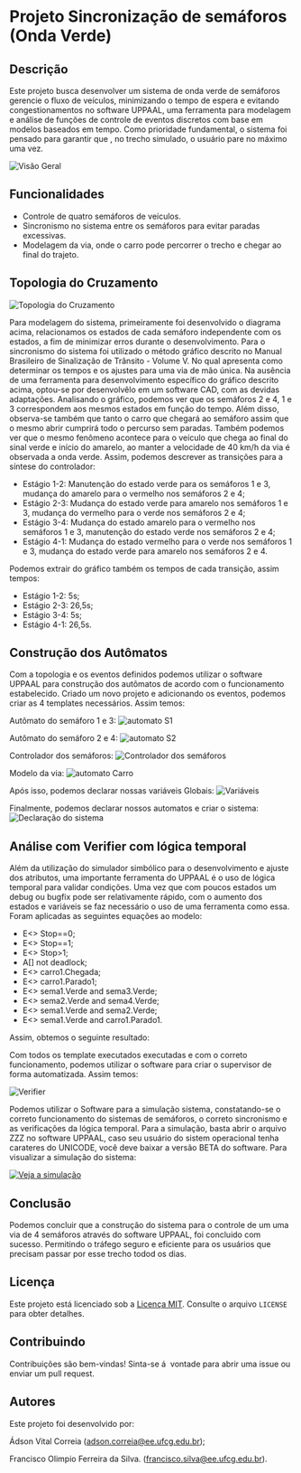 # Projeto Sincronização de semáforos (Onda Verde)

## Descrição

Este projeto busca desenvolver um sistema de onda verde de semáforos gerencie o fluxo de veículos, minimizando o tempo de espera e evitando congestionamentos no software UPPAAL, uma ferramenta para modelagem e análise de funções de controle de eventos discretos com base em modelos baseados em tempo. Como prioridade fundamental, o sistema foi pensado para garantir que , no trecho simulado, o usuário pare no máximo uma vez. 

![Visão Geral](https://github.com/jhossgames/Projeto2SED/blob/main/Imagens/GFN%20.png?raw=true)

## Funcionalidades

- Controle de quatro semáforos de veículos.
- Sincronismo no sistema entre os semáforos para evitar paradas excessivas.
- Modelagem da via, onde o carro pode percorrer o trecho e chegar ao final do trajeto.

## Topologia do Cruzamento

![Topologia do Cruzamento](https://github.com/jhossgames/Projeto2SED/blob/main/Imagens/Grafico.png?raw=true)

  Para modelagem do sistema, primeiramente foi desenvolvido o diagrama acima, relacionamos os estados de cada semáforo independente com os estados, a fim de minimizar erros durante o desenvolvimento. Para o sincronismo do sistema foi utilizado o método gráfico descrito no Manual Brasileiro de Sinalização de Trânsito - Volume V. No qual apresenta como determinar os tempos e os ajustes para uma via de mão única. Na ausência de uma ferramenta para desenvolvimento específico do gráfico descrito acima, optou-se por desenvolvêlo em um software CAD, com as devidas adaptações.
  Analisando o gráfico, podemos ver que os semáforos 2 e 4, 1 e 3 correspondem aos mesmos estados em função do tempo. Além disso, observa-se também que tanto o carro que chegará ao semáforo assim que o mesmo abrir cumprirá todo o percurso sem paradas. Também podemos ver que o mesmo fenômeno acontece para o veículo que chega ao final do sinal verde e início do amarelo, ao manter a velocidade de 40 km/h da via é observada a onda verde.
  Assim, podemos descrever as transições para a síntese do controlador:
  - Estágio 1-2: Manutenção do estado verde para os semáforos 1 e 3, mudança do amarelo para o vermelho nos semáforos 2 e 4;
  - Estágio 2-3: Mudança do estado verde para amarelo nos semáforos 1 e 3, mudança do vermelho para o verde nos semáforos 2 e 4;
  - Estágio 3-4: Mudança do estado amarelo para o vermelho nos semáforos 1 e 3, manutenção do estado verde nos semáforos 2 e 4;
  - Estágio 4-1: Mudança do estado vermelho para o verde nos semáforos 1 e 3, mudança do estado verde para amarelo nos semáforos 2 e 4.
    
  Podemos extrair do gráfico também os tempos de cada transição, assim tempos:
  - Estágio 1-2: 5s;
  - Estágio 2-3: 26,5s;
  - Estágio 3-4: 5s;
  - Estágio 4-1: 26,5s.
      
## Construção dos Autômatos

 Com a topologia e os eventos definidos podemos utilizar o software UPPAAL para construção dos autômatos de acordo com o funcionamento estabelecido. Criado um novo projeto e adicionando os eventos, podemos criar as 4 templates necessários. Assim temos: 
 
 Autômato do semáforo 1 e 3:
 ![automato S1](https://github.com/jhossgames/Projeto2SED/blob/main/Imagens/S1.png?raw=true)
 
 
 Autômato do semáforo 2 e 4:
 ![automato S2](https://github.com/jhossgames/Projeto2SED/blob/main/Imagens/S2.png?raw=true)
 
 Controlador dos semáforos:
  ![Controlador dos semáforos](https://github.com/jhossgames/Projeto2SED/blob/main/Imagens/controlador.png?raw=true)
  
 Modelo da via:
 ![automato Carro](https://github.com/jhossgames/Projeto2SED/blob/main/Imagens/ViaN.png?raw=true)

 Após isso, podemos declarar nossas variáveis Globais:
  ![Variáveis](https://github.com/jhossgames/Projeto2SED/blob/main/Imagens/variaveis.png?raw=true)

 Finalmente, podemos declarar nossos automatos e criar o sistema:
   ![Declaração do sistema](https://github.com/jhossgames/Projeto2SED/blob/main/Imagens/sistema.png?raw=true)


## Análise com Verifier com lógica temporal
  Além da utilização do simulador simbólico para o desenvolvimento e ajuste dos atributos, uma importante ferramenta do UPPAAL é o uso de lógica temporal para validar condições. Uma vez que com poucos estados um debug ou bugfix pode ser relativamente rápido, com o aumento dos estados e variáveis se faz necessário o uso de uma ferramenta como essa.
  Foram aplicadas as seguintes equações ao modelo:
  - E<> Stop==0;
  - E<> Stop==1;
  - E<> Stop>1;
  - A[] not deadlock;
  - E<>  carro1.Chegada;
  - E<>  carro1.Parado1;
  - E<>  sema1.Verde and sema3.Verde;
  - E<>  sema2.Verde and sema4.Verde;
  - E<>  sema1.Verde and sema2.Verde;
  - E<>  sema1.Verde and carro1.Parado1.

Assim, obtemos o seguinte resultado:
  
  Com todos os template executados executadas e com o correto funcionamento, podemos utilizar o software para criar o supervisor de forma automatizada. Assim temos:
  
![Verifier](https://github.com/jhossgames/Projeto2SED/blob/main/Imagens/Verifier.png?raw=true)

  Podemos utilizar o Software para a simulação sistema, constatando-se o correto funcionamento do sistemas de semáforos, o correto sincronismo e as verificações da lógica temporal.
  Para a simulação, basta abrir o arquivo ZZZ no software UPPAAL, caso seu usuário do sistem operacional tenha carateres do UNICODE, você deve baixar a versão BETA do software.
  Para visualizar a simulação do sistema:

  [![Veja a simulação](https://i.imgur.com/XllV2DE.png)](https://youtu.be/PTcpO7ibb0Y)

## Conclusão
  Podemos concluir que a construção do sistema para o controle de um uma via de 4 semáforos através do software UPPAAL, foi concluido com sucesso. Permitindo o tráfego seguro e eficiente para os usuários que precisam passar por esse trecho todod os dias.
## Licença

Este projeto está licenciado sob a [Licença MIT](LICENSE). Consulte o arquivo `LICENSE` para obter detalhes.

## Contribuindo

Contribuições são bem-vindas! Sinta-se á  vontade para abrir uma issue ou enviar um pull request.


## Autores

Este projeto foi desenvolvido por:


Ádson Vital Correia (adson.correia@ee.ufcg.edu.br); 

Francisco Olimpio Ferreira da Silva. (francisco.silva@ee.ufcg.edu.br).
